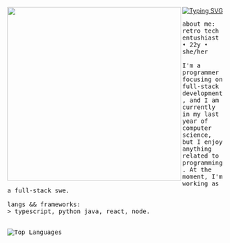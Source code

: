 <p float="left">
   <a href="https://git.io/typing-svg"><img src="https://readme-typing-svg.demolab.com?font=Fira+Code&pause=1000&color=abd200&random=false&width=499&height=40&lines=Hey%2F+I'm+Stefani.+I'm+into+computer+stuff." alt="Typing SVG" /></a>
 <img src="https://68.media.tumblr.com/7e4e597fe8745bcc65466374f48bd657/tumblr_n02rfjrgiG1t95vo6o1_250.gif" width="400" align="left">
  <p float="left">
    <samp>
       about me:
      <br>
       retro tech entushiast ➧ 22y ➧ she/her
       <br>
       <br>
             I'm a programmer focusing on full-stack development, and I am currently in my last year of computer science, but I enjoy anything related to programming. At the moment, I'm working as a full-stack swe. <br>
       <br>
      langs && frameworks:<br>
          > typescript, python java, react, node.
      <br>
      <br />
      <br>
       <img src="https://github-readme-stats.vercel.app/api/top-langs/?username=stefani16bit&layout=compact&theme=codeSTACKr" alt="Top Languages">
     <br>
     </samp>
  </p>
</p>
   </div>
  </div>
  <br>
</div>
